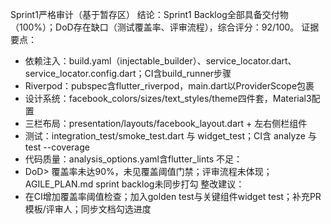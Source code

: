 Sprint1严格审计（基于暂存区）
结论：Sprint1 Backlog全部具备交付物（100%）；DoD存在缺口（测试覆盖率、评审流程），综合评分：92/100。
证据要点：
- 依赖注入：build.yaml（injectable_builder）、service_locator.dart、service_locator.config.dart；CI含build_runner步骤
- Riverpod：pubspec含flutter_riverpod，main.dart以ProviderScope包裹
- 设计系统：facebook_colors/sizes/text_styles/theme四件套，Material3配置
- 三栏布局：presentation/layouts/facebook_layout.dart + 左右侧栏组件
- 测试：integration_test/smoke_test.dart 与 widget_test；CI含 analyze 与 test --coverage
- 代码质量：analysis_options.yaml含flutter_lints
不足：
- DoD> 覆盖率未达90%，未见覆盖阈值门禁；评审流程未体现；AGILE_PLAN.md sprint backlog未同步打勾
整改建议：
- 在CI增加覆盖率阈值检查；加入golden test与关键组件widget test；补充PR模板/评审人；同步文档勾选进度
